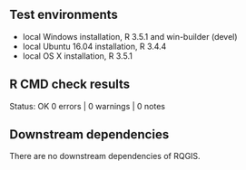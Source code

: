## Test environments
* local Windows installation, R 3.5.1 and win-builder (devel)
* local Ubuntu 16.04 installation, R 3.4.4
* local OS X installation, R 3.5.1

## R CMD check results
Status: OK
0 errors | 0 warnings | 0 notes

## Downstream dependencies
There are no downstream dependencies of RQGIS.
